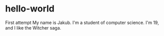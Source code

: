 # hello-world
First attempt
My name is Jakub. I'm a student of computer science. I'm 19, and I like the Witcher saga.
